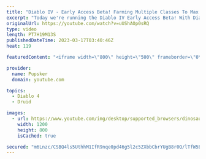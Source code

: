 ```yaml
---
title: "Diablo IV - Early Access Beta! Farming Multiple Classes To Max Level! Druid First?"
excerpt: "Today we're running the Diablo IV Early Access Beta! With Diablo 4 coming out soon, we got an early access code from Blizzard ..."
originalUrl: https://youtube.com/watch?v=uUShAOp0sRQ
type: video
length: PT7H19M13S
publishedDateTime: 2023-03-17T03:40:46Z
heat: 119

featuredContent: "<iframe width=\"800\" height=\"500\" frameborder=\"0\" src=\"https://www.youtube.com/embed/uUShAOp0sRQ\" allow=\"accelerometer; autoplay; encrypted-media; gyroscope; picture-in-picture\" allowfullscreen></iframe>"

provider:
  name: Pupsker
  domain: youtube.com

topics:
  - Diablo 4
  - Druid

images:
  - url: https://www.youtube.com/img/desktop/supported_browsers/dinosaur.png
    width: 1200
    height: 800
    isCached: true

secured: "m6Lnzc/CSBQ4ls5UthhM1IfR9nqe0pd46g5l2c5ZXbbCbrYUgB8r0Q/lTfW5BIJBoF3BC9YyvF4uC2qeqCW2e8+TtDr8E0+VZFLOPEIxLEPZXghC9LSpKP/l87H9VHNnEk4si4RnXFf5YCyEMji923bBtEqSRLsQBa5xW6KlXjgSptmiuyrtV96dhI0Y6741xrp7HMcyEdi7Yw2Wx73Um20G772/ZpW1Ffdosa8A4PA5jfYvQMUJkJJvRWtbQ1IIC/uZ9zyspPRS9cpoIpzExJbHlphFfB0e2iDJ26Oyc7oCOpdSRoXZ4OE8QXgwBdmV1a9L5iP1JfWlzmYrqd4PmSsKXd9qJlKQj4qGtzOkgmB+4AQ12+YQvtGRoflLlZJsObIIBAs/TfF6IdjHM+KiVJeSs4RO6HTSPD46MepWEVs=;z6kZ/RFpR4jZxfquGPbdvA=="
---
```



